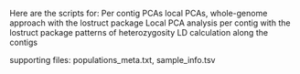 Here are the scripts for:
Per contig PCAs
local PCAs, whole-genome approach with the lostruct package
Local PCA analysis per contig with the lostruct package
patterns of heterozygosity
LD calculation along the contigs 


supporting files: 
populations_meta.txt,
sample_info.tsv

